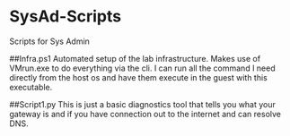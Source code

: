 # SysAd-Scripts
Scripts for Sys Admin

##Infra.ps1
	Automated setup of the lab infrastructure. Makes use of VMrun.exe to do everything via the cli. I can run all the command I need directly from the host os and have them execute in the guest with this executable.
	
##Script1.py
	This is just a basic diagnostics tool that tells you what your gateway is and if you have connection out to the internet and can resolve DNS. 
	
	
